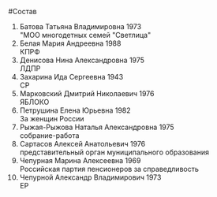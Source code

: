 #Состав
1. Батова Татьяна Владимировна 1973   
    "МОО многодетных семей "Светлица"
2. Белая Мария Андреевна 1988   
    КПРФ
3. Денисова Нина Александровна 1975   
    ЛДПР
4. Захарина Ида Сергеевна 1943   
    СР
5. Марковский Дмитрий Николаевич 1976   
    ЯБЛОКО
6. Петрушина Елена Юрьевна 1982   
    За женщин России
7. Рыжая-Рыжова Наталья Александровна 1975   
    собрание-работа
8. Сартасов Алексей Анатольевич 1976   
    представительный орган муниципального образования
9. Чепурная Марина Алексеевна 1969   
    Российская партия пенсионеров за справедливость
10. Чепурной Александр Владимирович 1973   
    ЕР
